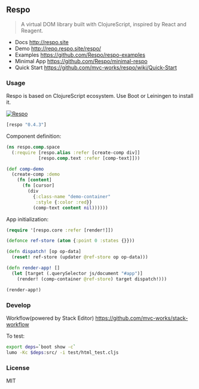 
Respo
----

> A virtual DOM library built with ClojureScript, inspired by React and Reagent.

* Docs http://respo.site
* Demo http://repo.respo.site/respo/
* Examples https://github.com/Respo/respo-examples
* Minimal App https://github.com/Respo/minimal-respo
* Quick Start https://github.com/mvc-works/respo/wiki/Quick-Start

### Usage

Respo is based on ClojureScript ecosystem. Use Boot or Leiningen to install it.

[![Respo](https://img.shields.io/clojars/v/respo/respo.svg)](https://clojars.org/respo/respo)

```clojure
[respo "0.4.3"]
```

Component definition:

```clojure
(ns respo.comp.space
  (:require [respo.alias :refer [create-comp div]]
            [respo.comp.text :refer [comp-text]]))

(def comp-demo
  (create-comp :demo
    (fn [content]
      (fn [cursor]
        (div
          {:class-name "demo-container"
           :style {:color :red}}
          (comp-text content nil))))))
```

App initialization:

```clojure
(require '[respo.core :refer [render!]])

(defonce ref-store (atom {:point 0 :states {}}))

(defn dispatch! [op op-data]
  (reset! ref-store (updater @ref-store op op-data)))

(defn render-app! []
  (let [target (.querySelector js/document "#app")]
    (render! (comp-container @ref-store) target dispatch!)))

(render-app!)
```

### Develop

Workflow(powered by Stack Editor) https://github.com/mvc-works/stack-workflow

To test:

```bash
export deps=`boot show -c`
lumo -Kc $deps:src/ -i test/html_test.cljs
```

### License

MIT

